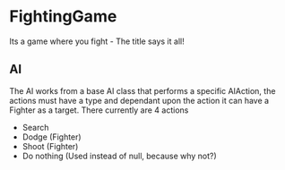 # FightingGame
Its a game where you fight - The title says it all!
## AI
The AI works from a base AI class that performs a specific AIAction, the actions must have a type and dependant upon the action it can have a Fighter as a target. There currently are 4 actions

- Search
- Dodge (Fighter)
- Shoot (Fighter)
- Do nothing (Used instead of null, because why not?)
